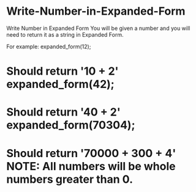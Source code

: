 # Write-Number-in-Expanded-Form
Write Number in Expanded Form You will be given a number and you will need to return it as a string in Expanded Form. 

For example:  expanded_form(12); 
# Should return '10 + 2' expanded_form(42); 
# Should return '40 + 2' expanded_form(70304); 
# Should return '70000 + 300 + 4'  NOTE: All numbers will be whole numbers greater than 0.

